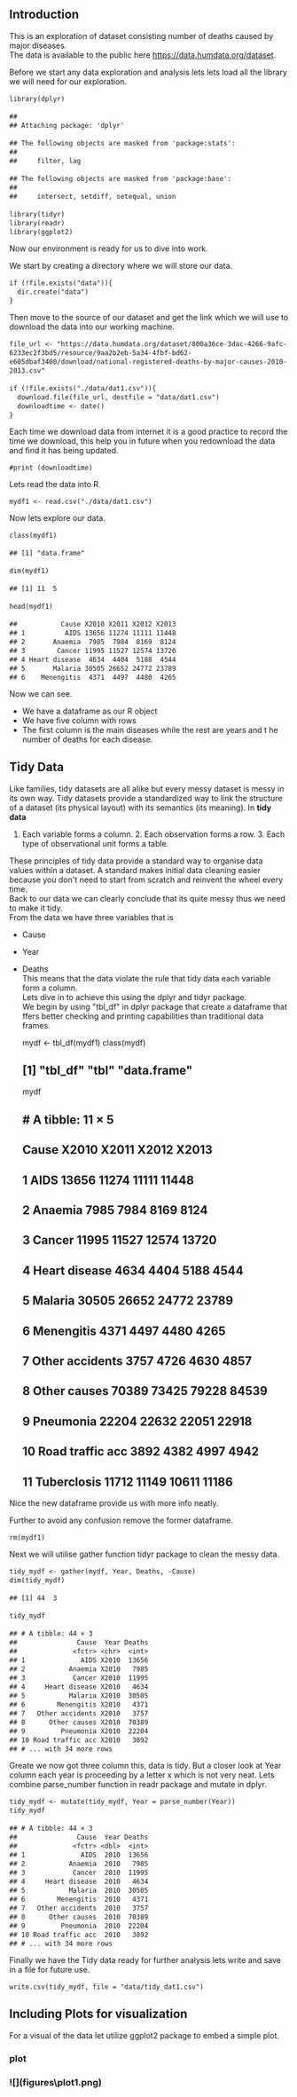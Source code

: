 Introduction
------------

This is an exploration of dataset consisting number of deaths caused by
major diseases.  
The data is available to the public here
<https://data.humdata.org/dataset>.

Before we start any data exploration and analysis lets lets load all the
library we will need for our exploration.

    library(dplyr)

    ## 
    ## Attaching package: 'dplyr'

    ## The following objects are masked from 'package:stats':
    ## 
    ##     filter, lag

    ## The following objects are masked from 'package:base':
    ## 
    ##     intersect, setdiff, setequal, union

    library(tidyr)
    library(readr)
    library(ggplot2)

Now our environment is ready for us to dive into work.

We start by creating a directory where we will store our data.

    if (!file.exists("data")){
      dir.create("data")
    }

Then move to the source of our dataset and get the link which we will
use to download the data into our working machine.

    file_url <- "https://data.humdata.org/dataset/800a36ce-3dac-4266-9afc-6233ec2f3bd5/resource/9aa2b2eb-5a34-4fbf-bd62-e605dbaf3400/download/national-registered-deaths-by-major-causes-2010-2013.csv"  

    if (!file.exists("./data/dat1.csv")){
      download.file(file_url, destfile = "data/dat1.csv") 
      downloadtime <- date()
    }

Each time we download data from internet it is a good practice to record
the time we download, this help you in future when you redownload the
data and find it has being updated.

    #print (downloadtime)

Lets read the data into R.

    mydf1 <- read.csv("./data/dat1.csv")

Now lets explore our data.

    class(mydf1)

    ## [1] "data.frame"

    dim(mydf1)

    ## [1] 11  5

    head(mydf1)

    ##           Cause X2010 X2011 X2012 X2013
    ## 1          AIDS 13656 11274 11111 11448
    ## 2       Anaemia  7985  7984  8169  8124
    ## 3        Cancer 11995 11527 12574 13720
    ## 4 Heart disease  4634  4404  5188  4544
    ## 5       Malaria 30505 26652 24772 23789
    ## 6    Menengitis  4371  4497  4480  4265

Now we can see.  
+ We have a dataframe as our R object  
+ We have five column with rows  
+ The first column is the main diseases while the rest are years and t
he number of deaths for each disease.

Tidy Data
---------

Like families, tidy datasets are all alike but every messy dataset is
messy in its own way. Tidy datasets provide a standardized way to link
the structure of a dataset (its physical layout) with its semantics (its
meaning). In **tidy data**  
1. Each variable forms a column. 2. Each observation forms a row. 3.
Each type of observational unit forms a table.

These principles of tidy data provide a standard way to organise data
values within a dataset. A standard makes initial data cleaning easier
because you don't need to start from scratch and reinvent the wheel
every time.  
Back to our data we can clearly conclude that its quite messy thus we
need to make it tidy.  
From the data we have three variables that is  
+ Cause  
+ Year  
+ Deaths  
This means that the data violate the rule that tidy data each variable
form a column.  
Lets dive in to achieve this using the dplyr and tidyr package.  
We begin by using "tbl\_df" in dplyr package that create a dataframe
that ffers better checking and printing capabilities than traditional
data frames.

    mydf <- tbl_df(mydf1)
    class(mydf)

    ## [1] "tbl_df"     "tbl"        "data.frame"

    mydf

    ## # A tibble: 11 × 5
    ##               Cause X2010 X2011 X2012 X2013
    ##              <fctr> <int> <int> <int> <int>
    ## 1              AIDS 13656 11274 11111 11448
    ## 2           Anaemia  7985  7984  8169  8124
    ## 3            Cancer 11995 11527 12574 13720
    ## 4     Heart disease  4634  4404  5188  4544
    ## 5           Malaria 30505 26652 24772 23789
    ## 6        Menengitis  4371  4497  4480  4265
    ## 7   Other accidents  3757  4726  4630  4857
    ## 8      Other causes 70389 73425 79228 84539
    ## 9         Pneumonia 22204 22632 22051 22918
    ## 10 Road traffic acc  3892  4382  4997  4942
    ## 11      Tuberclosis 11712 11149 10611 11186

Nice the new dataframe provide us with more info neatly.

Further to avoid any confusion remove the former dataframe.

    rm(mydf1)

Next we will utilise gather function tidyr package to clean the messy
data.

    tidy_mydf <- gather(mydf, Year, Deaths, -Cause)
    dim(tidy_mydf)

    ## [1] 44  3

    tidy_mydf

    ## # A tibble: 44 × 3
    ##               Cause  Year Deaths
    ##              <fctr> <chr>  <int>
    ## 1              AIDS X2010  13656
    ## 2           Anaemia X2010   7985
    ## 3            Cancer X2010  11995
    ## 4     Heart disease X2010   4634
    ## 5           Malaria X2010  30505
    ## 6        Menengitis X2010   4371
    ## 7   Other accidents X2010   3757
    ## 8      Other causes X2010  70389
    ## 9         Pneumonia X2010  22204
    ## 10 Road traffic acc X2010   3892
    ## # ... with 34 more rows

Greate we now got three column this, data is tidy. But a closer look at
Year column each year is proceeding by a letter x which is not very
neat. Lets combine parse\_number function in readr package and mutate in
dplyr.

    tidy_mydf <- mutate(tidy_mydf, Year = parse_number(Year))
    tidy_mydf

    ## # A tibble: 44 × 3
    ##               Cause  Year Deaths
    ##              <fctr> <dbl>  <int>
    ## 1              AIDS  2010  13656
    ## 2           Anaemia  2010   7985
    ## 3            Cancer  2010  11995
    ## 4     Heart disease  2010   4634
    ## 5           Malaria  2010  30505
    ## 6        Menengitis  2010   4371
    ## 7   Other accidents  2010   3757
    ## 8      Other causes  2010  70389
    ## 9         Pneumonia  2010  22204
    ## 10 Road traffic acc  2010   3892
    ## # ... with 34 more rows

Finally we have the Tidy data ready for further analysis lets write and
save in a file for future use.

    write.csv(tidy_mydf, file = "data/tidy_dat1.csv")

Including Plots for visualization
---------------------------------

For a visual of the data let utilize ggplot2 package to embed a simple
plot.
<h3>plot<h3>
![](figures\plot1.png)
